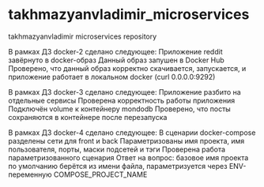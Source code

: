 # takhmazyanvladimir_microservices
takhmazyanvladimir microservices repository

В рамках ДЗ docker-2 сделано следующее:
Приложение reddit завёрнуто в docker-образ
Данный образ запушен в Docker Hub
Проверено, что данный образ корректно скачивается, запускается, и приложение работает в локальном docker (curl 0.0.0.0:9292)

В рамках ДЗ docker-3 сделано следующее:
Приложение разбито на отдельные сервисы
Проверена корректность работы приложения
Подключён volume к контейнеру mondodb
Проверено, что посты сохраняются в контейнере после перезапуска

В рамках ДЗ docker-4 сделано следующее:
В сценарии docker-compose разделены сети для front и back
Параметризованы имя проекта, имя пользователя, порты, маски подсетей и тэги
Проверена работа параметризованного сценария
Ответ на вопрос: базовое имя проекта по умолчанию берётся из имени файла, параметризуется через ENV-переменную COMPOSE_PROJECT_NAME
